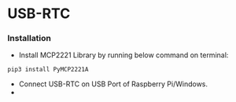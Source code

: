 # USB-RTC

### Installation

* Install MCP2221 Library by running below command on terminal:

```pip3 install PyMCP2221A```
              
* Connect USB-RTC on USB Port of Raspberry Pi/Windows.
* 
